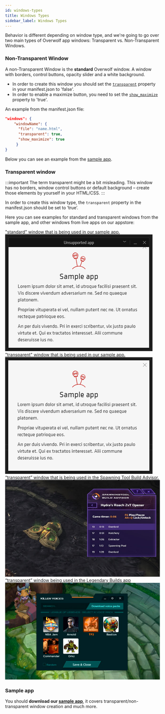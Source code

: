 ```yaml
---
id: windows-types
title: Windows Types
sidebar_label: Windows Types
---
```


Behavior is different depending on window type, and we're going to go over two main types of Overwolf app windows: Transparent vs. Non-Transparent Windows.

###  Non-Transparent Window

A non-Transparent Window is the **standard** Overwolf window. A window with borders, control buttons, opacity slider and a white background.

 * In order to create this window you should set the [`transparent`](../api/manifest-json#window-transparent) property in your manifest.json to 'false'.
 * In order to enable a maximize button, you need to set the [`show_maximize`](api/manifest-json#show_maximize) property to 'true'.

An example from the manifest.json file:

```json
"windows": {
    "windowName": {
      "file": "name.html",
      "transparent": true,
      "show_maximize": true
     }
}
```

Below you can see an example from the [sample app](#sample-app).

### Transparent window

:::important
The term transparent might be a bit misleading. This window has no borders, window control buttons or default background – create those elements by yourself in your HTML/CSS.
:::

In order to create this window type, the `transparent` property in the manifest.json should be set to ‘true’.

Here you can see examples for standard and transparent windows from the sample app, and other windows from live apps on our appstore:

<div class="box" data-slick='{"variableWidth": true}'>
  <a data-fancybox="gallery1" data-caption="standard window sample app" href="../assets/standard-window.png">
  "standard" window that is being used in our sample app. 
    <span class="thumb">
      <img src="../assets/standard-window.png" alt="standard window">
    </span>
  </a>
  <a data-fancybox="gallery1" data-caption="transparent window sample app" href="../assets/transparent-window.png">
  "transparent" window that is being used in our sample app. 
    <span class="thumb">
      <img src="../assets/transparent-window.png" alt="transparent window">
    </span>
  </a>
  <a data-fancybox="gallery1" data-caption="1366×775 Window size" href="../assets/transparent-overwolf-window-2.jpg">
  “transparent” window that is being used in the Spawning Tool Build Advisor. 
    <span class="thumb">
      <img src="../assets/transparent-overwolf-window-2.jpg" alt="1366×775 Window size">
    </span>
  </a>
  <a data-fancybox="gallery1" data-caption="1680×980 Window size" href="../assets/transparent-overwolf-window-3.jpg">
  “transparent” window being used in the Legendary Builds app
    <span class="thumb">
      <img src="../assets/transparent-overwolf-window-3.jpg" alt="1680×980 Window size">
    </span>
  </a>
</div>

### Sample app

You should **download our [sample app](../start/sample-app-overview)**, it covers transparent/non-transparent window creation and much more.